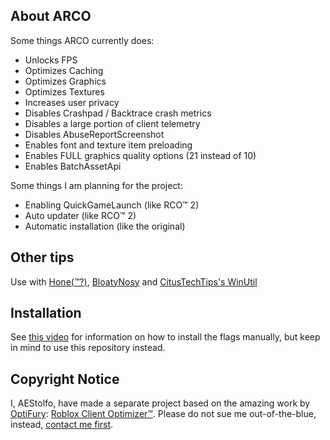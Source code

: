 ## About ARCO
Some things ARCO currently does:
- Unlocks FPS
- Optimizes Caching
- Optimizes Graphics
- Optimizes Textures
- Increases user privacy
- Disables Crashpad / Backtrace crash metrics
- Disables a large portion of client telemetry
- Disables AbuseReportScreenshot
- Enables font and texture item preloading
- Enables FULL graphics quality options (21 instead of 10)
- Enables BatchAssetApi

Some things I am planning for the project:
- Enabling QuickGameLaunch (like RCO™ 2)
- Auto updater (like RCO™ 2)
- Automatic installation (like the original)

## Other tips
Use with [Hone(™?)](https://www.hone.gg/), [BloatyNosy](https://www.github.com/builtbybel/BloatyNosy/) and [CitusTechTips's WinUtil](https://www.github.com/ChrisTitusTech/winutil)

## Installation
See [this video](https://www.youtube.com/watch?v=aY7US2Zl47M) for information on how to install the flags manually, but keep in mind to use this repository instead.

## Copyright Notice
I, AEStolfo, have made a separate project based on the amazing work by [OptiFury](https://www.optifury.com): [Roblox Client Optimizer™](https://rco.simulhost.com/). Please do not sue me out-of-the-blue, instead, [contact me first](mailto:AEStolfo@skiff.com).
